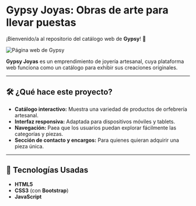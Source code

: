 # Gypsy Joyas: Obras de arte para llevar puestas

¡Bienvenido/a al repositorio del catálogo web de **Gypsy**! 🌸

![Página web de Gypsy](presentacion.png)

**Gypsy Joyas** es un emprendimiento de joyería artesanal, cuya plataforma web funciona como un catálogo para exhibir sus creaciones originales.

---

## 🛠️ ¿Qué hace este proyecto?

- **Catálogo interactivo:** Muestra una variedad de productos de orfebrería artesanal.
- **Interfaz responsiva:** Adaptada para dispositivos móviles y tablets.
- **Navegación:** Paea que los usuarios puedan explorar fácilmente las categorías y piezas.
- **Sección de contacto y encargos:** Para quienes quieran adquirir una pieza única.

---

## 🧩 Tecnologías Usadas

- **HTML5**
- **CSS3** (con **Bootstrap**)
- **JavaScript**



